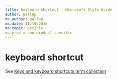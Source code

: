 ```yaml
---
title: keyboard shortcut - Microsoft Style Guide
author: pallep
ms.author: pallep
ms.date: 11/19/2016
ms.topic: article
ms.prod = non-product specific
---
```


# keyboard shortcut

See [Keys and keyboard shortcuts term collection](/style-guide/a-z-word-list-term-collections/term-collections/keys-keyboard-shortcuts)
